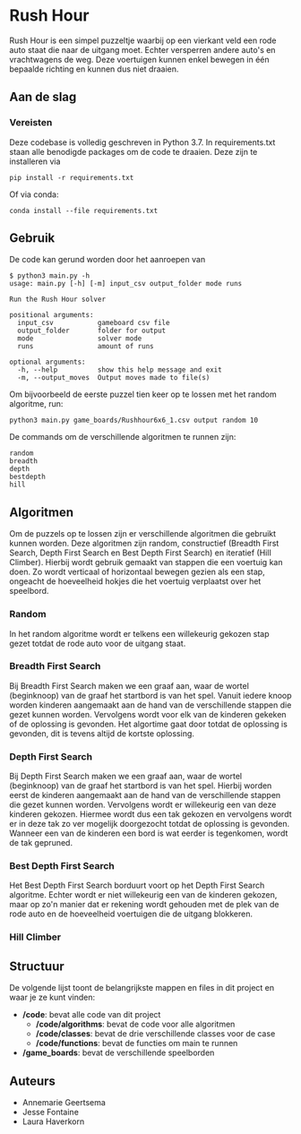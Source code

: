 # Rush Hour
Rush Hour is een simpel puzzeltje waarbij op een vierkant veld een rode auto staat die naar de uitgang moet. Echter versperren andere auto's en vrachtwagens de weg. Deze voertuigen kunnen enkel bewegen in één bepaalde richting en kunnen dus niet draaien. 

## Aan de slag
### Vereisten
Deze codebase is volledig geschreven in Python 3.7. In requirements.txt staan alle benodigde packages om de code te draaien. Deze zijn te installeren via 
```
pip install -r requirements.txt
```
Of via conda:
```
conda install --file requirements.txt
```

## Gebruik
De code kan gerund worden door het aanroepen van 
```
$ python3 main.py -h
usage: main.py [-h] [-m] input_csv output_folder mode runs

Run the Rush Hour solver

positional arguments:
  input_csv           gameboard csv file
  output_folder       folder for output
  mode                solver mode
  runs                amount of runs

optional arguments:
  -h, --help          show this help message and exit
  -m, --output_moves  Output moves made to file(s)
```
Om bijvoorbeeld de eerste puzzel tien keer op te lossen met het random algoritme, run:
```
python3 main.py game_boards/Rushhour6x6_1.csv output random 10
```

De commands om de verschillende algoritmen te runnen zijn:
```
random
breadth
depth
bestdepth
hill
```
## Algoritmen
Om de puzzels op te lossen zijn er verschillende algoritmen die gebruikt kunnen worden. Deze algoritmen zijn random, constructief (Breadth First Search, 
Depth First Search en Best Depth First Search) en iteratief (Hill Climber). Hierbij wordt gebruik gemaakt van stappen die een voertuig kan doen. Zo wordt verticaal of horizontaal bewegen gezien als een stap, ongeacht de hoeveelheid hokjes die het voertuig verplaatst over het speelbord.
### Random
In het random algoritme wordt er telkens een willekeurig gekozen stap gezet totdat de rode auto voor de uitgang staat.
### Breadth First Search
Bij Breadth First Search maken we een graaf aan, waar de wortel (beginknoop) van de graaf het startbord is van het spel. Vanuit iedere knoop worden kinderen aangemaakt aan de hand van de verschillende stappen die gezet kunnen worden. Vervolgens wordt voor elk van de kinderen gekeken of de oplossing is gevonden. Het algortime gaat door totdat de oplossing is gevonden, dit is tevens altijd de kortste oplossing.
### Depth First Search
Bij Depth First Search maken we een graaf aan, waar de wortel (beginknoop) van de graaf het startbord is van het spel. Hierbij worden eerst de kinderen aangemaakt aan de hand van de verschillende stappen die gezet kunnen worden. Vervolgens wordt er willekeurig een van deze kinderen gekozen. Hiermee wordt dus een tak gekozen en vervolgens wordt er in deze tak zo ver mogelijk doorgezocht totdat de oplossing is gevonden. Wanneer een van de kinderen een bord is wat eerder is tegenkomen, wordt de tak gepruned.
### Best Depth First Search
Het Best Depth First Search borduurt voort op het Depth First Search algoritme. Echter wordt er niet willekeurig een van de kinderen gekozen, maar op zo'n  manier dat er rekening wordt gehouden met de plek van de rode auto en de hoeveelheid voertuigen die de uitgang blokkeren. 
### Hill Climber

## Structuur
De volgende lijst toont de belangrijkste mappen en files in dit project en waar je ze kunt vinden:
- **/code**: bevat alle code van dit project
    - **/code/algorithms**: bevat de code voor alle algoritmen
    - **/code/classes**: bevat de drie verschillende classes voor de case
    - **/code/functions**: bevat de functies om main te runnen
- **/game_boards**: bevat de verschillende speelborden

## Auteurs
- Annemarie Geertsema
- Jesse Fontaine
- Laura Haverkorn